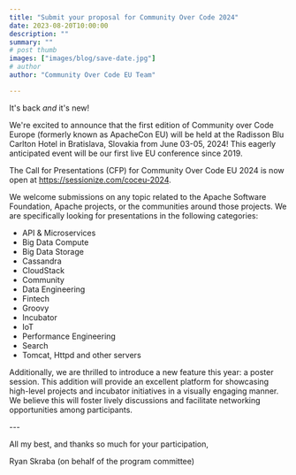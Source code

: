 ```yaml
---
title: "Submit your proposal for Community Over Code 2024"
date: 2023-08-20T10:00:00
description: ""
summary: ""
# post thumb
images: ["images/blog/save-date.jpg"]
# author
author: "Community Over Code EU Team"

---
```


It's back *and* it's new!

We're excited to announce that the first edition of Community over Code Europe (formerly known as ApacheCon EU) will be held at the Radisson Blu Carlton Hotel in Bratislava, Slovakia from June 03-05, 2024! This eagerly anticipated event will be our first live EU conference since 2019.

The Call for Presentations (CFP) for Community Over Code EU 2024 is now open at <a href="https://sessionize.com/coceu-2024/" target="_blank">https://sessionize.com/coceu-2024</a>.

We welcome submissions on any topic related to the Apache Software Foundation, Apache projects, or the communities around those projects. We are specifically looking for presentations in the following categories:

* API & Microservices
* Big Data Compute
* Big Data Storage
* Cassandra
* CloudStack
* Community
* Data Engineering
* Fintech
* Groovy
* Incubator
* IoT
* Performance Engineering
* Search
* Tomcat, Httpd and other servers

Additionally, we are thrilled to introduce a new feature this year: a
poster session. This addition will provide an excellent platform for
showcasing high-level projects and incubator initiatives in a visually
engaging manner. We believe this will foster lively discussions and
facilitate networking opportunities among participants.

\-\-\-

All my best, and thanks so much for your participation,

Ryan Skraba (on behalf of the program committee)


